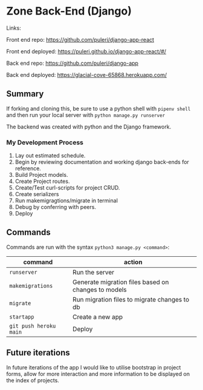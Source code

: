
# Zone Back-End (Django)
Links:

Front end repo: https://github.com/puleri/django-app-react

Front end deployed: https://puleri.github.io/django-app-react/#/

Back end repo: https://github.com/puleri/django-app

Back end deployed: https://glacial-cove-65868.herokuapp.com/

## Summary

If forking and cloning this, be sure to use a python shell with
`pipenv shell` and then run your local server with `python manage.py runserver`

The backend was created with python and the Django framework.

### My Development Process

1. Lay out estimated schedule.
1. Begin by reviewing documentation and working django back-ends for reference.
1. Build Project models.
1. Create Project routes.
1. Create/Test curl-scripts for project CRUD.
1. Create serializers
1. Run makemigragtions/migrate in terminal
1. Debug by conferring with peers.
1. Deploy


## Commands

Commands are run with the syntax `python3 manage.py <command>`:

| command | action |
|---------|--------|
| `runserver`  |  Run the server |
| `makemigrations`  | Generate migration files based on changes to models  |
| `migrate`  | Run migration files to migrate changes to db  |
| `startapp`  | Create a new app  |
| `git push heroku main`  | Deploy  |

## Future iterations

In future iterations of the app I would like to utilise bootstrap in project forms,
allow for more interaction and more information to be displayed on the index of
projects.


